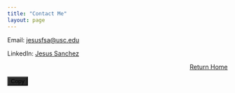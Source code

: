 ```yaml
---
title: "Contact Me"
layout: page 
---
```


Email: [jesusfsa@usc.edu](mailto:jesusfsa@usc.edu)

LinkedIn: [Jesus Sanchez](https://www.linkedin.com/in/jesus-sanchez1/)

<div style="text-align: right;">
  
  <a href="/index">Return Home</a>
  
</div>


<div style="position: relative;">
  <input type="text" id="hiddenInput" value="Hello, World!" style="position: absolute; left: -9999px;">
  <button 
    onclick="copyToClipboard()"
    class="copy-button"
    style="background-color: #292929"
  >
    Copy
  </button>
</div>

<script>
  function copyToClipboard() {
    var copyText = document.getElementById("hiddenInput");
    copyText.select();
    copyText.setSelectionRange(0, 99999); // For mobile devices
    document.execCommand("copy");
    alert("Copied the text: " + copyText.value);
  }
</script>

